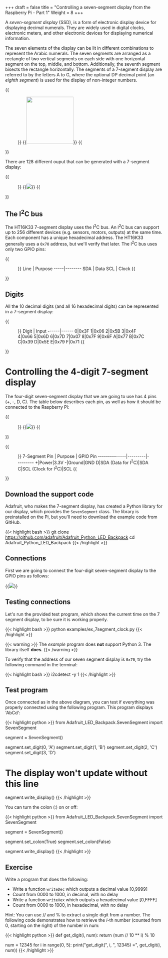 +++
draft = false
title = "Controlling a seven-segment display from the Raspberry Pi - Part 1"
Weight = 8
+++

A *seven-segment display* (SSD), is a form of electronic display device for displaying decimal numerals. They are widely used in digital clocks, electronic meters, and other electronic devices for displaying numerical information.

The seven elements of the display can be lit in different combinations to represent the Arabic numerals. The seven segments are arranged as a rectangle of two vertical segments on each side with one horizontal segment on the top, middle, and bottom. Additionally, the seventh segment bisects the rectangle horizontally. The segments of a 7-segment display are referred to by the letters A to G, where the optional DP decimal point (an *eighth segment*) is used for the display of non-integer numbers.

{{<figure caption="Labelled segments of 7-segment display" attr="[By user:h2g2bob [GFDL, CC-BY-SA-3.0, or CC BY-SA 2.5], from Wikimedia Commons](https://commons.wikimedia.org/wiki/File:7_segment_display_labeled.svg)">}}
{{<img width="150" zoom="false" src="7_segment_display_labeled.png">}}
{{</figure>}}

There are 128 different ouput that can be generated with a 7-segment display:

{{<figure caption="Possible outputs of a 7-segment display" attr="[[Public domain], from Wikimedia Commons](https://commons.wikimedia.org/wiki/File:7-segment.svg)">}}
{{<img src="7-segment-combinations.png">}}
{{</figure>}}

## The I<sup>2</sup>C bus

The HT16K33 7-segment display uses the I<sup>2</sup>C bus.  An I<sup>2</sup>C bus can support up to 256 different devices (e.g. sensors, motors, outputs) at the same time.  Each component has a unique hexadecimal address.  The HT16K33 generally uses a `0x70` address, but we'll verify that later.  The I<sup>2</sup>C bus uses only two GPIO pins:

{{<figure caption="The I<sup>2</sup>C bus lines" width="50%">}}
Line | Purpose
-----|--------
SDA  | Data
SCL  | Clock
{{</figure>}}

## Digits

All the 10 decimal digits (and all 16 hexadecimal digits) can be represented in a 7-segment display:

{{<figure caption="Displaying the hexadecimal digits 0 to F" width="50%">}}
Digit | Input
------|------
0|0x3F
1|0x06
2|0x5B
3|0x4F
4|0x66
5|0x6D
6|0x7D
7|0x07
8|0x7F
9|0x6F
A|0x77
B|0x7C
C|0x39
D|0x5E
E|0x79
F|0x71
{{</figure>}}

# Controlling the 4-digit 7-segment display

The four-digit seven-segment display that we are going to use has 4 pins (+, -, D, C).  The table below describes each pin, as well as how it should be connected to the Raspberry Pi:

{{<figure caption="Seven segment display" width="50%">}}
{{<img src="4x7segdisplay.png">}}
{{</figure>}}

{{<figure caption="The I<sup>2</sup>C bus lines" width="75%">}}
7-Segment Pin | Purpose | GPIO Pin
--------------|---------|---------
+|Power|3.3V
-|Ground|GND
D|SDA (Data for I<sup>2</sup>C)|SDA
C|SCL (Clock for I<sup>2</sup>C)|SCL
{{</figure>}}

## Download the support code

Adafruit, who makes the 7-segment display, has created a Python library for our display, which provides the `SevenSegment` class.  The library is preinstalled on the Pi, but you'll need to download the example code from GitHub.

{{< highlight bash >}}
git clone https://github.com/adafruit/Adafruit_Python_LED_Backpack
cd Adafruit_Python_LED_Backpack
{{< /highlight >}}

## Connections

First we are going to connect the four-digit seven-segment display to the GPIO pins as follows:

{{<img src="7Segment_Output.png">}}

## Testing connections

Let's run the provided test program, which shows the current time on the 7 segment display, to be sure it is working properly.

{{< highlight bash >}}
python examples/ex_7segment_clock.py
{{< /highlight >}}

{{< warning >}}
The _example_ program does **not** support Python 3.  The library itself **does**.
{{< /warning >}}

To verify that the address of our seven segment display is `0x70`, try the following command in the terminal:

{{< highlight bash >}}
i2cdetect -y 1
{{< /highlight >}}

## Test program

Once connected as in the above diagram, you can test if everything was properly connected using the following program. This program displays 'AbCd':

{{< highlight python >}}
from Adafruit_LED_Backpack.SevenSegment import SevenSegment

segment = SevenSegment()

segment.set_digit(0, 'A')
segment.set_digit(1, 'B')
segment.set_digit(2, 'C')
segment.set_digit(3, 'D')

# The display won't update without this line
segment.write_display()
{{< /highlight >}}

You can turn the colon (:) on or off:

{{< highlight python >}}
from Adafruit_LED_Backpack.SevenSegment import SevenSegment

segment = SevenSegment()

segment.set_colon(True)
segment.set_colon(False)

segment.write_display()
{{< /highlight >}}

## Exercise

Write a program that does the following:

* Write a function `writeDec` which outputs a decimal value [0,9999]
* Count from 0000 to 1000, in decimal, with no delay
* Write a function `writeHex` which outputs a hexadecimal value [0,FFFF]
* Count from 0000 to 1000, in hexadecimal, with no delay

Hint:  You can use // and % to extract a single digit from a number.  The following code demonstrates how to retrieve the $i$-th number (counted from 0, starting on the right) of the number in num:

{{< highlight python >}}
def get_digit(i, num):
    return (num // 10 ** i) % 10

num = 12345
for i in range(0, 5):
    print("get_digit(", i, ", 12345) =", get_digit(i, num))
{{< /highlight >}}
